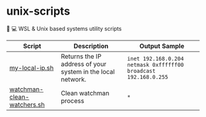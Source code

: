 # unix-scripts
👨 💻 WSL & Unix based systems utility scripts

Script | Description | Output Sample
--- | --- | ---
[my-local-ip.sh](https://raw.githubusercontent.com/estebanborai/unix-scripts/master/scripts/my-local-ip.sh) | Returns the IP address of your system in the local network. | `inet 192.168.0.204 netmask 0xffffff00 broadcast 192.168.0.255`
[watchman-clean-watchers.sh](https://raw.githubusercontent.com/estebanborai/unix-scripts/master/scripts/watchman-clean-watchers.sh) | Clean watchman process | `*`

